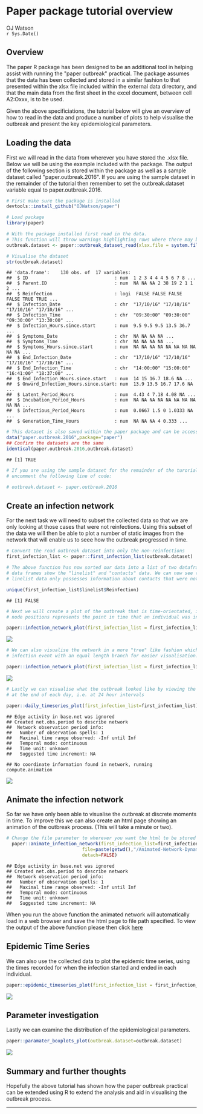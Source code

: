# Paper package tutorial overview
OJ Watson  
`r Sys.Date()`  

## Overview 

  The paper R package has been designed to be an additional tool in helping assist
with running the "paper outbreak" practical. The package assumes that the data has
been collected and stored in a similar fashion to that presented within the xlsx file
included within the external data directory, and that the main data from the first 
sheet in the excel document, between cell A2:Oxxx, is to be used.

  Given the above specificiations, the tutorial below will give an overview of how
to read in the data and produce a number of plots to help visualise the outbreak and
present the key epidemiological parameters.

## Loading the data

First we will read in the data from wherever you have stored the .xlsx file. Below
we will be using the example included with the package. The output of the following
section is stored within the package as well as a sample dataset called "paper.outbreak.2016".
If you are using the sample dataset in the remainder of the tutorial then remember to
set the outbreak.dataset variable equal to paper.outbreak.2016.



```r
# First make sure the package is installed
devtools::install_github("OJWatson/paper")

# Load package
library(paper)

# With the package installed first read in the data.
# This function will throw warnings highlighting rows where there may be errors in the excel file
outbreak.dataset <- paper::outbreak_dataset_read(xlsx.file = system.file("extdata","2016_OUTBREAK.xlsx",package="paper"))

# Visualise the dataset
str(outbreak.dataset)
```

```
## 'data.frame':	130 obs. of  17 variables:
##  $ ID                                : num  1 2 3 4 4 4 5 6 7 8 ...
##  $ Parent.ID                         : num  NA NA NA 2 38 19 2 1 1 2 ...
##  $ Reinfection                       : logi  FALSE FALSE FALSE FALSE TRUE TRUE ...
##  $ Infection_Date                    : chr  "17/10/16" "17/10/16" "17/10/16" "17/10/16" ...
##  $ Infection_Time                    : chr  "09:30:00" "09:30:00" "09:30:00" "13:30:00" ...
##  $ Infection_Hours.since.start       : num  9.5 9.5 9.5 13.5 36.7 ...
##  $ Symptoms_Date                     : chr  NA NA NA NA ...
##  $ Symptoms_Time                     : chr  NA NA NA NA ...
##  $ Symptoms_Hours.since.start        : num  NA NA NA NA NA NA NA NA NA NA ...
##  $ End_Infection_Date                : chr  "17/10/16" "17/10/16" "17/10/16" "17/10/16" ...
##  $ End_Infection_Time                : chr  "14:00:00" "15:00:00" "16:41:00" "18:37:00" ...
##  $ End_Infection_Hours.since.start   : num  14 15 16.7 18.6 NA ...
##  $ Onward_Infection_Hours.since.start: num  13.9 13.5 16.7 17.6 NA ...
##  $ Latent_Period_Hours               : num  4.43 4 7.18 4.08 NA ...
##  $ Incubation_Period_Hours           : num  NA NA NA NA NA NA NA NA NA NA ...
##  $ Infectious_Period_Hours           : num  0.0667 1.5 0 1.0333 NA ...
##  $ Generation_Time_Hours             : num  NA NA NA 4 0.333 ...
```

```r
# This dataset is also saved within the paper package and can be accessed as such:
data("paper.outbreak.2016",package="paper")
## Confirm the datasets are the same
identical(paper.outbreak.2016,outbreak.dataset)
```

```
## [1] TRUE
```

```r
# If you are using the sample dataset for the remainder of the turorial then 
# uncomment the following line of code:

# outbreak.dataset <- paper.outbreak.2016
```

## Create an infection network

For the next task we will need to subset the collected data so that we are only
looking at those cases that were not reinfections. Using this subset of the data
we will then be able to plot a number of static images from the network that will
enable us to seee how the outbreak progressed in time.


```r
# Convert the read outbreak dataset into only the non-reinfections
first_infection_list <- paper::first_infection_list(outbreak.dataset)

# The above function has now sorted our data into a list of two dataframes. These
# data frames show the "linelist" and "contacts" data. We can now see that the
# linelist data only possesses information about contacts that were not reinfections:

unique(first_infection_list$linelist$Reinfection)
```

```
## [1] FALSE
```

```r
# Next we will create a plot of the outbreak that is time-orientated, i.e. the relative
# node positions represents the point in time that an individual was infected:

paper::infection_network_plot(first_infection_list = first_infection_list, time = TRUE)
```

<img src="paper-package-tutorial_files/figure-html/Create an infection network-1.png" style="display: block; margin: auto;" />

```r
# We can also visualise the network in a more "tree" like fashion which shows each
# infection event with an equal length branch for easier visualisation:

paper::infection_network_plot(first_infection_list = first_infection_list, time = FALSE)
```

<img src="paper-package-tutorial_files/figure-html/Create an infection network-2.png" style="display: block; margin: auto;" />

```r
# Lastly we can visualise what the outbreak looked like by viewing the outbreak
# at the end of each day, i.e. at 24 hour intervals

paper::daily_timeseries_plot(first_infection_list=first_infection_list)
```

```
## Edge activity in base.net was ignored
## Created net.obs.period to describe network
##  Network observation period info:
##   Number of observation spells: 1 
##   Maximal time range observed: -Inf until Inf 
##   Temporal mode: continuous 
##   Time unit: unknown 
##   Suggested time increment: NA
```

```
## No coordinate information found in network, running compute.animation
```

<img src="paper-package-tutorial_files/figure-html/Create an infection network-3.png" style="display: block; margin: auto;" />

## Animate the infection network

So far we have only been able to visualise the outbreak at discrete moments in
time. To improve this we can also create an html page showing an animation of the
outbreak process. (This will take a minute or two).


```r
# Change the file parameter to wherever you want the html to be stored
  paper::animate_infection_network(first_infection_list=first_infection_list,
                            file=paste(getwd(),"/Animated-Network-Dynamic.html",sep=""),
                            detach=FALSE)
```

```
## Edge activity in base.net was ignored
## Created net.obs.period to describe network
##  Network observation period info:
##   Number of observation spells: 1 
##   Maximal time range observed: -Inf until Inf 
##   Temporal mode: continuous 
##   Time unit: unknown 
##   Suggested time increment: NA
```

When you run the above function the animated network will automatically load in
a web browser and save the html page to file path specified. To view the output 
of the above function please then click [here](https://cdn.rawgit.com/OJWatson/paper/master/tutorials/Animated-Network-Dynamic.html)

## Epidemic Time Series

We can also use the collected data to plot the epidemic time series, using the times
recorded for when the infection started and ended in each individual.


```r
paper::epidemic_timeseries_plot(first_infection_list = first_infection_list)
```

<img src="paper-package-tutorial_files/figure-html/Epidemic Time Series-1.png" style="display: block; margin: auto;" />

## Parameter investigation

Lastly we can examine the distribution of the epidemiological parameters.


```r
paper::paramater_boxplots_plot(outbreak.dataset=outbreak.dataset)
```

<img src="paper-package-tutorial_files/figure-html/Epidemiological parameter investigation-1.png" style="display: block; margin: auto;" />

## Summary and further thoughts

Hopefully the above tutorial has shown how the paper outbreak practical can be extended
using R to extend the analysis and aid in visualising the outbreak process.

---



